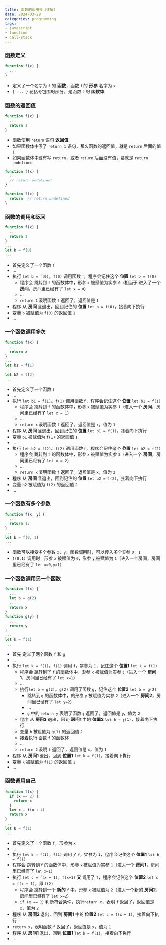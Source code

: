 ```yaml
---
title: 函数的调用栈（详解）
date: 2024-03-28
categories: programming
tags: 
- javascript
- function
- call-stack
---
```


### 函数定义

```javascript
function f(x) {
  ...
}
```

- 定义了一个名字为 `f` 的 **函数**，函数 `f` 的 **形参** 名字为 `x`
- `{ ... }` 花括号包围的部分，是函数 `f` 的 **函数体**

### 函数的返回值

```javascript
function f(x) {
  ...
  return 1
}
```

- 函数使用 `return` 语句 **返回值**
- 如果函数体中写了 `return 1` 语句，那么函数的返回值，就是 `return` 后面的值 `1`
- 如果函数体中没有写 `return`，或者 `return` 后面没有值，那就是 `return undefined`

```javascript
function f(x) {
  ...
  // return undefined
}
```

```javascript
function f(x) {
  return  // return undefined
}
```

### 函数的调用和返回

```javascript
function f(x) {
  ...
  return 1
}
...
let b = f(0)
...
```

- 首先定义了一个函数 `f`
- ...
- 执行 `let b = f(0)`。`f(0)` 调用函数 `f`，程序会记住这个 **位置** `let b = f(0)`
  - 程序会 跳转到 `f` 的函数体中，形参 `x` 被赋值为实参 `0`（相当于 进入了一个 **房间**，房间里已经有了 `let x = 0`）
  - ...
  - `return 1` 表明函数 `f` 返回了，返回值是 `1`
- 程序 从 **房间** 里退出，回到记住的 **位置** `let b = f(0)`，接着向下执行
- 变量 `b` 被赋值为 `f(0)` 的返回值 `1`
- ...

### 一个函数调用多次

```javascript
function f(x) {
  ...
  return x
}
...
let b1 = f(1)
...
let b2 = f(2)
...
```

- 首先定义了一个函数 `f`
- ...
- 执行 `let b1 = f(1)`。`f(1)` 调用函数 `f`，程序会记住这个 **位置** `let b1 = f(1)`
  - 程序会 跳转到 `f` 的函数体中，形参 `x` 被赋值为实参 `1`（进入一个 **房间**，房间里已经有了 `let x = 1`）
  - ...
  - `return x` 表明函数 `f` 返回了，返回值是 `x`，值为 `1`
- 程序 从 **房间** 里退出，回到记住的 **位置** `let b1 = f(1)`，接着向下执行
- 变量 `b1` 被赋值为 `f(1)` 的返回值 `1`
- ...
- 执行 `let b2 = f(2)`。`f(2)` 调用函数 `f`，程序会记住这个 **位置** `let b2 = f(2)`
  - 程序会 跳转到 `f` 的函数体中，形参 `x` 被赋值为实参 `2`（进入一个 **房间**，房间里已经有了 `let x = 2`）
  - ...
  - `return x` 表明函数 `f` 返回了，返回值是 `x`，值为 `2`
- 程序 从 **房间** 里退出，回到记住的 **位置** `let b2 = f(2)`，接着向下执行
- 变量 `b2` 被赋值为 `f(2)` 的返回值 `2`
- ...

### 一个函数有多个参数

```javascript
function f(x, y) {
  ...
  return 1;
}
...
let b = f(0, 1)
...
```

- 函数可以接受多个参数 `x`，`y`，函数调用时，可以传入多个实参 `0`，`1`
- `f(0,1)` 调用时，形参 `x` 被赋值为 `0`，形参 `y` 被赋值为 `1`（进入一个房间，房间里已经有了 `let x=0,y=1`）

### 一个函数调用另一个函数

```javascript
function f(x) {
  ...
  let b = g(2)
  ...
  return x
}
function g(y) {
  ...
  return y
}
...
let k = f(1)
...
```

- 首先 定义了两个函数 `f` 和 `g`
- ...
- 执行 `let k = f(1)`。`f(1)` 调用 `f`，实参为 `1`，记住这个 **位置1** `let k = f(1)`
  - 程序会 跳转到了 `f` 的函数体中，形参 `x` 被赋值为实参 `1`（进入一个 **房间1**，房间里已经有了 `let x=1`）
  - ...
  - 执行`let b = g(2)`。`g(2)` 调用了函数 `g`，记住这个 **位置2** `let b = g(2)`
    - 跳转到 `g` 的函数体中，的形参 `y` 被赋值为实参 `2`（进入一个 **房间2**，房间里已经有了 `let y=2`）
    - ...
    - `g` 中的 `return y` 表明了函数 `g` 返回了，返回值是 `y`，值为 `2`
  - 程序 从 **房间2** 退出，回到 **房间1** 中的 **位置2** `let b = g(1)`，接着向下执行
  - 变量 `b` 被赋值为 `g(1)` 的返回值 `2`
  - 接着执行 函数 `f` 的函数体
  - ...
  - `return 2` 表明 `f` 返回了，返回值是 `x`，值为 `1`
- 程序 从 **房间1** 退出，回到 **位置1** `let k = f(1)`，接着向下执行
- 变量 `k` 被赋值为 `f(1)` 的返回值 `1`
- ...

### 函数调用自己

```javascript
function f(x) {
  if (x == 2) {
    return x
  }
  let c = f(x + 1)
  return x
}
...
let b = f(1)
...
```

- 首先定义了一个函数 `f`，形参为 `x`
- ...
-  执行 `let b = f(1)`。`f(1)` 调用了 `f`，实参为 `1`，程序会记住这个 **位置1** `let b = f(1)`
  - 程序会 跳转到 `f` 的函数体中，形参 `x` 被赋值为实参 `1`（进入一个 **房间1**，房间里已经有了 `let x=1`）
  - 执行 `let c = f(x + 1)`。`f(x+1)` **又** 调用了 `f`，程序会记住这个 **位置2** `let c = f(x + 1)`，即 `f(2)`
    - 程序会 跳转到一个 **新的** `f` 中，形参 `x` 被赋值为 `2`（进入一个新的 **房间2**，房间里已经有了 `let x=2`）
    - `if (x == 2)` 判断符合条件，执行`return x`，表明 `f` 返回了，返回值是 `x`，值为 `2`
  - 程序 从 **房间2** 退出，回到 **房间1** 中的 **位置2** `let c = f(x + 1)`，接着向下执行
  - `return x`，表明函数 `f` 返回了，返回值是 `x`，值为 `1`
- 程序 从 **房间1** 退出，回到 **位置1** `let b = f(1)`，接着向下执行
- ...
